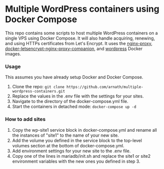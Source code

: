 # Multiple WordPress containers using Docker Compose

This repo contains some scripts to host multiple WordPress containers on a single VPS using Docker Compose. It will also handle acquiring, renewing, and using HTTPs certificates from Let's Encrypt. It uses the [nginx-proxy](https://github.com/jwilder/nginx-proxy), [docker-letsencrypt-nginx-proxy-companion](https://github.com/JrCs/docker-letsencrypt-nginx-proxy-companion), and [wordpress](https://hub.docker.com/_/wordpress/) Docker images. 


### Usage
This assumes you have already setup Docker and Docker Compose. 
1. Clone the repo: `git clone https://github.com/arnath/multiple-wordpress-containers.git`
2. Replace the values in the .env file with the settings for your sites. 
3. Navigate to the directory of the docker-compose.yml file.
4. Start the containers in detached mode: `docker-compose up -d`


### How to add sites
1. Copy the wp-site1 service block in docker-compose.yml and rename all the instances of "site1" to the name of your new site. 
2. Add the volume you defined in the service block to the top-level volumes section at the bottom of docker-compose.yml. 
3. Add environment settings for your new site to the .env file. 
4. Copy one of the lines in mariadb/init.sh and replace the site1 or site2 environment variables with the new ones you defined in step 3. 
